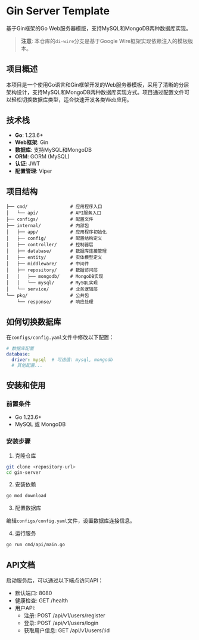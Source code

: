 # Gin Server Template

基于Gin框架的Go Web服务器模版，支持MySQL和MongoDB两种数据库实现。

> **注意**: 本仓库的`di-wire`分支是基于Google Wire框架实现依赖注入的模板版本。

## 项目概述

本项目是一个使用Go语言和Gin框架开发的Web服务器模板，采用了清晰的分层架构设计，支持MySQL和MongoDB两种数据库实现方式。项目通过配置文件可以轻松切换数据库类型，适合快速开发各类Web应用。

## 技术栈

- **Go**: 1.23.6+
- **Web框架**: Gin
- **数据库**: 支持MySQL和MongoDB
- **ORM**: GORM (MySQL)
- **认证**: JWT
- **配置管理**: Viper

## 项目结构

```
├── cmd/                # 应用程序入口
│   └── api/            # API服务入口
├── configs/            # 配置文件
├── internal/           # 内部包
│   ├── app/            # 应用程序初始化
│   ├── config/         # 配置结构定义
│   ├── controller/     # 控制器层
│   ├── database/       # 数据库连接管理
│   ├── entity/         # 实体模型定义
│   ├── middleware/     # 中间件
│   ├── repository/     # 数据访问层
│   │   ├── mongodb/    # MongoDB实现
│   │   └── mysql/      # MySQL实现
│   └── service/        # 业务逻辑层
└── pkg/                # 公共包
    └── response/       # 响应处理
```

## 如何切换数据库

在`configs/config.yaml`文件中修改以下配置：

```yaml
# 数据库配置
database:
  driver: mysql  # 可选值: mysql, mongodb
  # 其他配置...
```

## 安装和使用

### 前置条件

- Go 1.23.6+
- MySQL 或 MongoDB

### 安装步骤

1. 克隆仓库

```bash
git clone <repository-url>
cd gin-server
```

2. 安装依赖

```bash
go mod download
```

3. 配置数据库

编辑`configs/config.yaml`文件，设置数据库连接信息。

4. 运行服务

```bash
go run cmd/api/main.go
```

## API文档

启动服务后，可以通过以下端点访问API：

- 默认端口: 8080
- 健康检查: GET /health
- 用户API: 
  - 注册: POST /api/v1/users/register
  - 登录: POST /api/v1/users/login
  - 获取用户信息: GET /api/v1/users/:id
